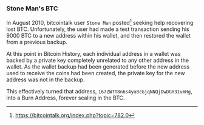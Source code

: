 ### Stone Man's BTC

In August 2010, bitcointalk user `Stone Man` posted[^1] seeking help recovering lost BTC. Unfortunately, the user had made a test transaction sending his 9000 BTC to a new address within his wallet, and then restored the wallet from a previous backup.

At this point in Bitcoin History, each individual address in a wallet was backed by a private key completely unrelated to any other address in the wallet. As the wallet backup had been generated before the new address used to receive the coins had been created, the private key for the new address was not in the backup.

This effectively turned that address, `167ZWTT8n6s4ya8cGjqNNQjDwDGY31vmHg`, into a Burn Address, forever sealing in the BTC.

[^1]: https://bitcointalk.org/index.php?topic=782.0
